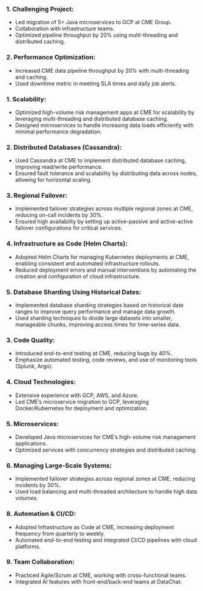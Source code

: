 ### 1. Challenging Project:

- Led migration of 5+ Java microservices to GCP at CME Group.
- Collaboration with infrastructure teams.
- Optimized pipeline throughput by 20% using multi-threading and distributed caching.

### 2. Performance Optimization:

- Increased CME data pipeline throughput by 20% with multi-threading and caching.
- Used downtime metric in meeting SLA times and daily job alerts.

### 1. Scalability:

- Optimized high-volume risk management apps at CME for scalability by leveraging multi-threading and distributed database caching.
- Designed microservices to handle increasing data loads efficiently with minimal performance degradation.

### 2. Distributed Databases (Cassandra):

- Used Cassandra at CME to implement distributed database caching, improving read/write performance.
- Ensured fault tolerance and scalability by distributing data across nodes, allowing for horizontal scaling.

### 3. Regional Failover:

- Implemented failover strategies across multiple regional zones at CME, reducing on-call incidents by 30%.
- Ensured high availability by setting up active-passive and active-active failover configurations for critical services.

### 4. Infrastructure as Code (Helm Charts):

- Adopted Helm Charts for managing Kubernetes deployments at CME, enabling consistent and automated infrastructure rollouts.
- Reduced deployment errors and manual interventions by automating the creation and configuration of cloud infrastructure.

### 5. Database Sharding Using Historical Dates:

- Implemented database sharding strategies based on historical date ranges to improve query performance and manage data growth.
- Used sharding techniques to divide large datasets into smaller, manageable chunks, improving access times for time-series data.

### 3. Code Quality:

- Introduced end-to-end testing at CME, reducing bugs by 40%.
- Emphasize automated testing, code reviews, and use of monitoring tools (Splunk, Argo).

### 4. Cloud Technologies:

- Extensive experience with GCP, AWS, and Azure.
- Led CME’s microservice migration to GCP, leveraging Docker/Kubernetes for deployment and optimization.

### 5. Microservices:

- Developed Java microservices for CME’s high-volume risk management applications.
- Optimized services with concurrency strategies and distributed caching.

### 6. Managing Large-Scale Systems:

- Implemented failover strategies across regional zones at CME, reducing incidents by 30%.
- Used load balancing and multi-threaded architecture to handle high data volumes.

### 8. Automation & CI/CD:

- Adopted Infrastructure as Code at CME, increasing deployment frequency from quarterly to weekly.
- Automated end-to-end testing and integrated CI/CD pipelines with cloud platforms.

### 9. Team Collaboration:

- Practiced Agile/Scrum at CME, working with cross-functional teams.
- Integrated AI features with front-end/back-end teams at DataChat.
